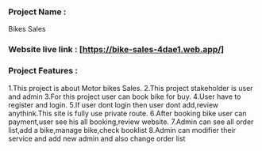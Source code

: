 
### Project Name :
Bikes Sales
### Website live link : [https://bike-sales-4dae1.web.app/]

### Project Features :
1.This project is about Motor bikes Sales.
2.This project stakeholder is user and admin
3.For this project user can book bike for buy.
4.User have to register and login.
5.If user dont login then user dont add,review anythink.This site is fully use private route.
6.After booking bike user can payment,user see his all booking,review website.
7.Admin can see all order list,add a bike,manage bike,check booklist
8.Admin can modifier their service and add new admin and also change order list





